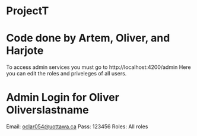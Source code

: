 # ProjectT
# Code done by Artem, Oliver, and Harjote

To access admin services you must go to http://localhost:4200/admin
Here you can edit the roles and priveleges of all users.

# Admin Login for Oliver Oliverslastname 
Email: oclar054@uottawa.ca
Pass: 123456
Roles: All roles
